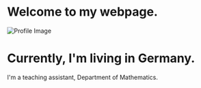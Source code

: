 # Welcome to my webpage.  
![Profile Image](assets/IMAGE222[303].jpg)  

# Currently, I'm living in Germany.  
I'm a teaching assistant, Department of Mathematics.

